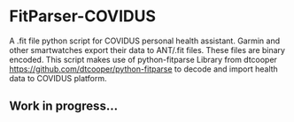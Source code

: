# FitParser-COVIDUS
A .fit file python script for COVIDUS personal health assistant. Garmin and other smartwatches export their data to ANT/.fit files. These files are binary encoded. This script makes use of python-fitparse Library from dtcooper https://github.com/dtcooper/python-fitparse to decode and import health data to COVIDUS platform.
## Work in progress...
